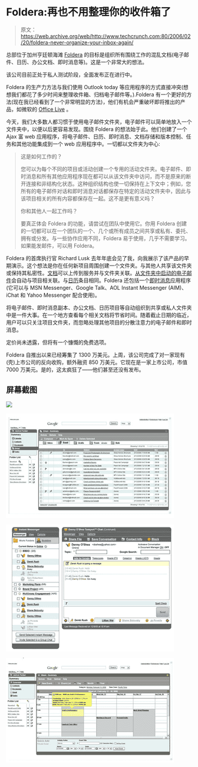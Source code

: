 # Foldera:再也不用整理你的收件箱了

> 原文：<https://web.archive.org/web/http://www.techcrunch.com:80/2006/02/20/foldera-never-organize-your-inbox-again/>

 [](https://web.archive.org/web/20220628130510/http://www.foldera.com/) 总部位于加州亨廷顿海滩 [Foldera](https://web.archive.org/web/20220628130510/http://www.foldera.com/) 的目标是组织所有围绕工作的混乱文档(电子邮件、日历、办公文档、即时消息等)。这是一个非常大的想法。

该公司目前正处于私人测试阶段，全面发布正在进行中。

Foldera 的生产力方法与我们使用 Outlook today 等应用程序的方式直接冲突(想想我们都花了多少时间来整理收件箱、归档电子邮件等。).Foldera 有一个更好的方法(现在我已经看到了一个非常明显的方法)，他们有机会严重破坏即将推出的产品，如微软的 [Office Live](https://web.archive.org/web/20220628130510/http://www.beta.techcrunch.com/tag/Office-Live/) 。

今天，我们大多数人都习惯于使用电子邮件文件夹，电子邮件可以简单地放入一个文件夹中，以便以后更容易发现。围绕 Foldera 的想法始于此。他们创建了一个 Ajax 富 web 应用程序，将电子邮件、日历、即时消息、文档存储和版本控制、任务和其他功能集成到一个 web 应用程序中。一切都以文件夹为中心:

> 这是如何工作的？
> 
> 您可以为每个不同的项目或活动创建一个专用的活动文件夹。电子邮件、即时消息和所有其他应用程序现在都可以从该文件夹中访问，而不是原来的断开连接和非结构化状态。这种组织结构也使一切保持在上下文中；例如，您所有的电子邮件对话和即时消息对话都保存在特定的活动文件夹中，因此与该项目相关的所有内容都保存在一起。这不是更有意义吗？
> 
> 你和其他人一起工作吗？
> 
> 要真正体会 Foldera 的功能，请尝试在团队中使用它。你用 Foldera 创建的一切都可以在一个团队的一个、几个或所有成员之间共享或私有、委托、拥有或分发。与一些协作应用不同，Foldera 易于使用，几乎不需要学习。如果能发邮件，可以用 Foldera。

Foldera 的首席执行官 Richard Lusk 去年年底会见了我，向我展示了该产品的早期演示。这个想法是你在任何新项目周围创建一个文件夹。与其他人共享该文件夹或保持其私密性。[文档](https://web.archive.org/web/20220628130510/http://www.foldera.com/documentmanager.htm)可以上传到服务并与文件夹关联。[从文件夹中启动的电子邮件](https://web.archive.org/web/20220628130510/http://www.foldera.com/email.htm)会自动与项目相关联。与[日历](https://web.archive.org/web/20220628130510/http://www.foldera.com/calendar.htm)条目相同。Foldera 还包括一个[即时消息](https://web.archive.org/web/20220628130510/http://www.foldera.com/instantmessenger.htm)应用程序(它可以与 MSN Messenger、Google Talk、AOL Instant Messenger (AIM)、iChat 和 Yahoo Messenger 配合使用)。

将电子邮件、即时消息副本、办公文档、日历项目等自动组织到共享或私人文件夹中是一件大事。在一个地方查看每个相关文档将节省时间。随着截止日期的临近，用户可以只关注项目文件夹，而忽略处理其他项目的分散注意力的电子邮件和即时消息。

定价尚未透露，但将有一个慷慨的免费选项。

Foldera 自推出以来已经筹集了 1300 万美元。上周，该公司完成了对一家现有(壳)上市公司的反向收购，额外融资 850 万美元。它现在是一家上市公司，市值 7000 万美元。是的，这太疯狂了——他们甚至还没有发布。

## 屏幕截图

![](img/55a3098dd355947f9428f6dff1079552.png)

![](img/82cb6fdff1101a89fcf91cb0ddf091a0.png)

![](img/8ec4e8f701073c1ecb63dc9ee1b24769.png)

![](img/1de3b76605a6ccb04d83013e429666ce.png)